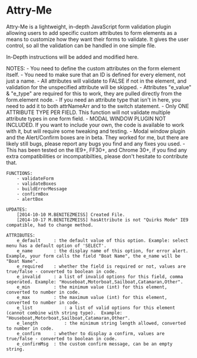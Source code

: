 Attry-Me
==

Attry-Me is a lightweight, in-depth JavaScript form validation plugin allowing users to add specific custom attributes to form elements as a means to customize how they want their forms to validate. It gives the user control, so all the validation can be handled in one simple file.

In-Depth instructions will be added and modified here.

NOTES:
		- You need to define the custom attributes on the form element itself.
		- You need to make sure that an ID is defined for every element, not just a name.
		- All attributes will validate to FALSE if not in the element, and validation for the unspecified attribute will be skipped.
		- Attributes "e_value" & "e_type" are required for this to work, they are pulled directly from the form.element node.
		- If you need an attribute type that isn't in here, you need to add it to both attrNameArr and to the switch statement.
		- Only ONE ATTRIBUTE TYPE PER FIELD. This function will not validate multiple attribute types in one form field.
		- MODAL WINDOW PLUGIN NOT INCLUDED. If you want to include your own, the code is available to work with it, but will require some tweaking and testing.
		- Modal window plugin and the Alert/Confirm boxes are in beta. They worked for me, but there are likely still bugs, please report any bugs you find and any fixes you used.
		- This has been tested on the IE9+, FF30+, and Chrome 30+, if you find any extra compatibilities or incompatibilties, please don't hesitate to contribute that.
		
	FUNCTIONS:
		- validateForm
		- validateBoxes
		- buildErrorMessage
		- confirmBox
		- alertBox
	
	UPDATES:
		[2014-10-10 M.BENITEZMEISS] Created File.
		[2014-10-17 M.BENITEZMEISS] hasAttribute is not "Quirks Mode" IE9 compatible, had to change method.
		
	ATTRIBUTES:
		e_default     : the default value of this option. Example: select menu has a default option of 'SELECT'.				
		e_name        : the display name of this option, for error alert. Example, your form calls the field "Boat Name", the e_name will be "Boat Name".
		e_required    : whether the field is required or not, values are true/false - converted to boolean in code.
		e_invalid     : a list of invalid options for this field, comma seperated. Example: "Houseboat,Motorboat,Sailboat,Catamaran,Other".
		e_min         : the minimum value (int) for this element, converted to number in code.
		e_max         : the maximum value (int) for this element, converted to number in code.
		e_list			  : a list of valid options for this element (cannot combine with string type).  Example: "Houseboat,Motorboat,Sailboat,Catamaran,Other".
		e_length		  : the minimum string length allowed, converted to number in code.
		e_confirm     : whether to display a confirm, values are true/false - converted to boolean in code.
		e_confirmMsg  : the custom confirm message, can be an empty string.

